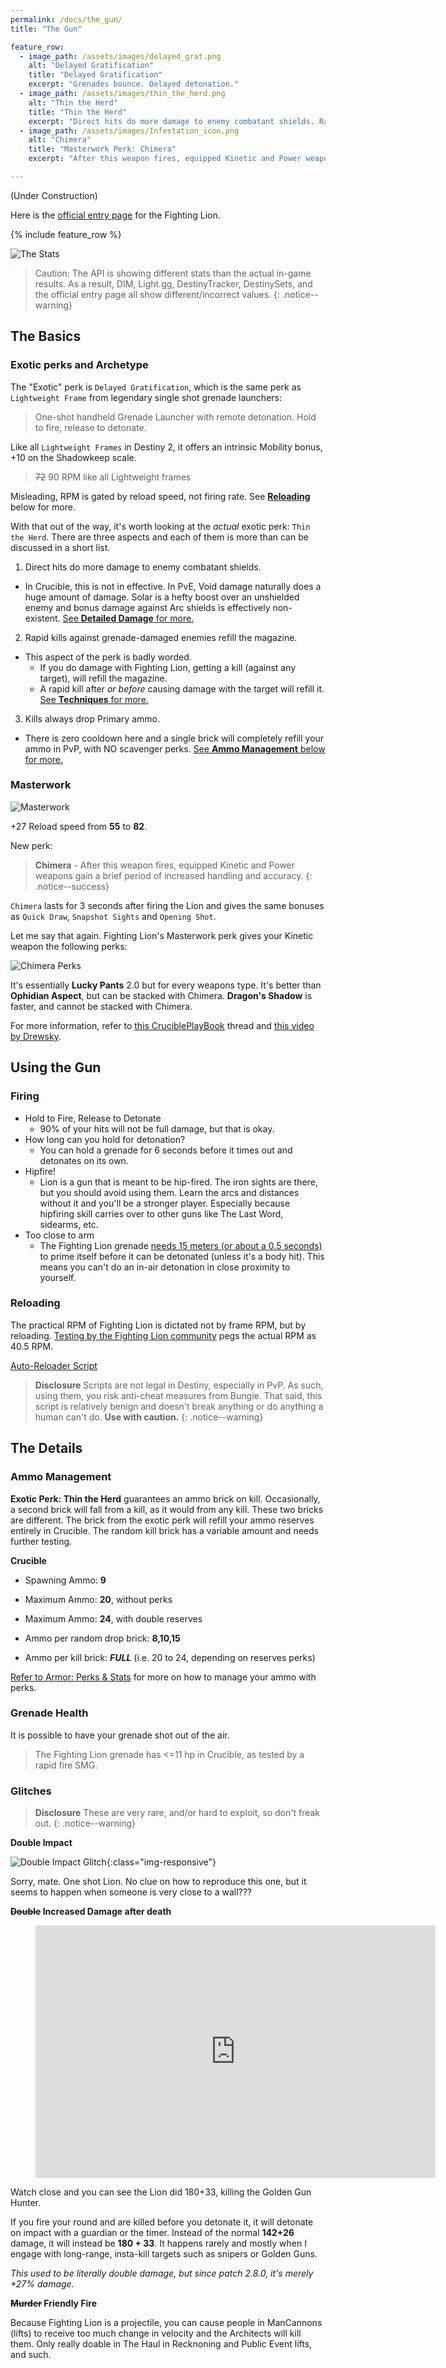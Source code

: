 ```yaml
---
permalink: /docs/the_gun/
title: "The Gun"

feature_row:
  - image_path: /assets/images/delayed_grat.png
    alt: "Delayed Gratification"
    title: "Delayed Gratification"
    excerpt: "Grenades bounce. Delayed detonation."
  - image_path: /assets/images/thin_the_herd.png
    alt: "Thin the Herd"
    title: "Thin the Herd"
    excerpt: "Direct hits do more damage to enemy combatant shields. Rapid kills against grenade-damaged enemies refill the magazine. Kills always drop Primary ammo."
  - image_path: /assets/images/Infestation_icon.png
    alt: "Chimera"
    title: "Masterwork Perk: Chimera"
    excerpt: "After this weapon fires, equipped Kinetic and Power weapons gain a brief period of increased handling and accuracy."

---
```


(Under Construction)

Here is the [official entry page](https://www.bungie.net/en/Explore/Detail/Item/3549153978) for the Fighting Lion.

{% include feature_row %}

![The Stats](/assets/images/stats.png)

> Caution: The API is showing different stats than the actual in-game results. As a result, DIM, Light.gg, DestinyTracker, DestinySets, and the official entry page all show different/incorrect values.
{: .notice--warning}

## The Basics

### Exotic perks and Archetype

The "Exotic" perk is `Delayed Gratification`, which is the same perk as `Lightweight Frame` from legendary single shot grenade launchers:

>One-shot handheld Grenade Launcher with remote detonation. Hold to fire, release to detonate.

Like all `Lightweight Frames` in Destiny 2, it offers an intrinsic Mobility bonus, +10 on the Shadowkeep scale.

> ~~72~~ 90 RPM like all Lightweight frames

Misleading, RPM is gated by reload speed, not firing rate. See [**Reloading**](https://www.fightinglion.club/docs/the_gun/#reloading) below for more.

With that out of the way, it's worth looking at the _actual_ exotic perk: `Thin the Herd`. There are three aspects and each of them is more than can be discussed in a short list.
1. Direct hits do more damage to enemy combatant shields.
  - In Crucible, this is not in effective. In PvE, Void damage naturally does a huge amount of damage. Solar is a hefty boost over an unshielded enemy and bonus damage against Arc shields is effectively non-existent. [See **Detailed Damage** for more.](/docs/damage/)
2. Rapid kills against grenade-damaged enemies refill the magazine.
  - This aspect of the perk is badly worded.
    - If you do damage with Fighting Lion, getting a kill (against any target), will refill the magazine.
    - A rapid kill after _or before_ causing damage with the target will refill it. [See **Techniques** for more.](/docs/techniques/)

3. Kills always drop Primary ammo.
  - There is zero cooldown here and a single brick will completely refill your ammo in PvP, with NO scavenger perks. [See **Ammo Management** below for more.](/docs/the_gun/#ammo-management)

### Masterwork

![Masterwork](/assets/images/catalyst.jpg)

+27 Reload speed from **55** to **82**.

New perk:
> **Chimera** - After this weapon fires, equipped Kinetic and Power weapons gain a brief period of increased handling and accuracy.
{: .notice--success}

`Chimera` lasts for 3 seconds after firing the Lion and gives the same bonuses as `Quick Draw`, `Snapshot Sights` and `Opening Shot`.

Let me say that again. Fighting Lion's Masterwork perk gives your Kinetic weapon the following perks:

![Chimera Perks](/assets/images/chimera_perks.png)

It's essentially **Lucky Pants** 2.0 but for every weapons type. It's better than **Ophidian Aspect**, but can be stacked with Chimera. **Dragon's Shadow** is faster, and cannot be stacked with Chimera.

For more information, refer to [this CruciblePlayBook](https://www.reddit.com/r/CruciblePlaybook/comments/9ph01t/quick_breakdown_of_chimera_on_fighting_lion/) thread and [this video by Drewsky](https://youtu.be/i3zq_SWEkLM?t=273).

## Using the Gun
### Firing

- Hold to Fire, Release to Detonate
  - 90% of your hits will not be full damage, but that is okay.
- How long can you hold for detonation?
  - You can hold a grenade for 6 seconds before it times out and detonates on its own.
- Hipfire!
  - Lion is a gun that is meant to be hip-fired. The iron sights are there, but you should avoid using them. Learn the arcs and distances without it and you'll be a stronger player. Especially because hipfiring skill carries over to other guns like The Last Word, sidearms, etc.
- Too close to arm
  - The Fighting Lion grenade [needs 15 meters (or about a 0.5 seconds)](https://i.imgur.com/R2S0XfD.jpg) to prime itself before it can be detonated (unless it's a body hit). This means you can't do an in-air detonation in close proximity to yourself.

### Reloading

The practical RPM of Fighting Lion is dictated not by frame RPM, but by reloading. [Testing by the Fighting Lion community](https://www.reddit.com/r/FightingLion/comments/f7ls48/fighting_lions_reload_speed_and_the_upcoming_buffs/) pegs the actual RPM as 40.5 RPM.

[Auto-Reloader Script](https://www.reddit.com/r/FightingLion/comments/fgl9sm/autolion_v25_weapon_toggle/)

> **Disclosure** Scripts are not legal in Destiny, especially in PvP. As such, using them, you risk anti-cheat measures from Bungie. That said, this script is relatively benign and doesn't break anything or do anything a human can't do. **Use with caution.**
{: .notice--warning}

## The Details
### Ammo Management

**Exotic Perk: Thin the Herd** guarantees an ammo brick on kill. Occasionally, a second brick will fall from a kill, as it would from any kill. These two bricks are different. The brick from the exotic perk will refill your ammo reserves entirely in Crucible. The random kill brick has a variable amount and needs further testing.

**Crucible**

- Spawning Ammo: **9**
- Maximum Ammo: **20**, without perks
- Maximum Ammo: **24**, with double reserves

- Ammo per random drop brick: **8,10,15**
- Ammo per kill brick: _**FULL**_ (i.e. 20 to 24, depending on reserves perks)

[Refer to Armor: Perks & Stats](/docs/armor/#perks-to-take/) for more on how to manage your ammo with perks.

### Grenade Health

It is possible to have your grenade shot out of the air.

> The Fighting Lion grenade has <=11 hp in Crucible, as tested by a rapid fire SMG.

### Glitches

> **Disclosure** These are very rare, and/or hard to exploit, so don't freak out.
{: .notice--warning}

**Double Impact**

![Double Impact Glitch](/assets/images/glitch_double_impact.png){:class="img-responsive"}

Sorry, mate. One shot Lion. No clue on how to reproduce this one, but it seems to happen when someone is very close to a wall???

**~~Double~~ Increased Damage after death**

<figure class="video_container">
  <iframe src='https://gfycat.com/ifr/freshartisticeyra' frameborder='0' scrolling='no' allowfullscreen width='640' height='404'></iframe>
</figure>
Watch close and you can see the Lion did 180+33, killing the Golden Gun Hunter.

If you fire your round and are killed before you detonate it, it will detonate on impact with a guardian or the timer. Instead of the normal **142+26** damage, it will instead be **180 + 33**. It happens rarely and mostly when I engage with long-range, insta-kill targets such as snipers or Golden Guns.

_This used to be literally double damage, but since patch 2.8.0, it's merely +27% damage._


**~~Murder~~ Friendly Fire**

Because Fighting Lion is a projectile, you can cause people in ManCannons (lifts) to receive too much change in velocity and the Architects will kill them. Only really doable in The Haul in Recknoning and Public Event lifts, and such.

